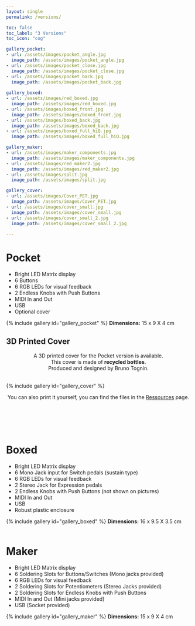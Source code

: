 ```yaml
---
layout: single
permalink: /versions/

toc: false
toc_label: "3 Versions"
toc_icon: "cog"

gallery_pocket:
- url: /assets/images/pocket_angle.jpg
  image_path: /assets/images/pocket_angle.jpg
- url: /assets/images/pocket_close.jpg
  image_path: /assets/images/pocket_close.jpg
- url: /assets/images/pocket_back.jpg
  image_path: /assets/images/pocket_back.jpg
  
gallery_boxed:
- url: /assets/images/red_boxed.jpg
  image_path: /assets/images/red_boxed.jpg
- url: /assets/images/boxed_front.jpg
  image_path: /assets/images/boxed_front.jpg
- url: /assets/images/boxed_back.jpg
  image_path: /assets/images/boxed_back.jpg
- url: /assets/images/boxed_full_hiQ.jpg
  image_path: /assets/images/boxed_full_hiQ.jpg

gallery_maker:
- url: /assets/images/maker_components.jpg
  image_path: /assets/images/maker_components.jpg
- url: /assets/images/red_maker2.jpg
  image_path: /assets/images/red_maker2.jpg
- url: /assets/images/split.jpg
  image_path: /assets/images/split.jpg

gallery_cover:
- url: /assets/images/Cover_PET.jpg
  image_path: /assets/images/Cover_PET.jpg
- url: /assets/images/cover_small.jpg
  image_path: /assets/images/cover_small.jpg
- url: /assets/images/cover_small_2.jpg
  image_path: /assets/images/cover_small_2.jpg
 
---
```

<!-- # <span class="bis"> Videos</span> -->
# Pocket

- Bright LED Matrix display
- 6 Buttons
- 6 RGB LEDs for visual feedback
- 2 Endless Knobs with Push Buttons
- MIDI In and Out
- USB
- Optional cover

{% include gallery id="gallery_pocket" %}
<b>Dimensions:</b> 15 x 9 X 4 cm


<a id="cover"></a>

## 3D Printed Cover

<p align=center>A 3D printed cover for the Pocket version is available.<br>
This cover is made of <b>recycled bottles</b>.<br>
Produced and designed by Bruno Tognin. </p>

<br>
{% include gallery id="gallery_cover" %}
<p align=center>You can also print it yourself, you can find the files in the <a href="../ressources">Ressources</a> page.</p>
<br>

<a id="boxed"></a>
<br>
<br>

#  Boxed

- Bright LED Matrix display
- 6 Mono Jack input for Switch pedals (sustain type)
- 6 RGB LEDs for visual feedback
- 2 Stereo Jack for Expression pedals
- 2 Endless Knobs with Push Buttons (not shown on pictures)
- MIDI In and Out
- USB
- Robust plastic enclosure

{% include gallery id="gallery_boxed" %}
<b>Dimensions:</b> 16 x 9.5 X 3.5 cm
<a id="maker"></a>
<br>
<br>

# Maker

- Bright LED Matrix display
- 6 Soldering Slots for Buttons/Switches (Mono jacks provided)
- 6 RGB LEDs for visual feedback
- 2 Soldering Slots for Potentiometers (Stereo Jacks provided)
- 2 Soldering Slots for Endless Knobs with Push Buttons
- MIDI In and Out (Mini jacks provided)
- USB (Socket provided)

{% include gallery id="gallery_maker" %}
<b>Dimensions:</b> 15 x 9 X 4 cm



